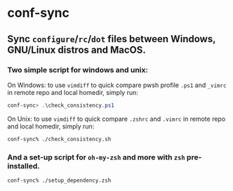 # conf-sync
## Sync `configure`/`rc`/`dot` files between Windows, GNU/Linux distros and MacOS.

### Two simple script for windows and unix:

On Windows: to use `vimdiff` to quick compare pwsh profile `.ps1` and `_vimrc` in remote repo and local homedir, simply run:

```powershell
conf-sync> .\check_consistency.ps1
```

On Unix: to use `vimdiff` to quick compare `.zshrc` and `.vimrc` in remote repo and local homedir, simply run:

```zsh
conf-sync% ./check_consistency.sh
```

### And a set-up script for `oh-my-zsh` and more with `zsh` pre-installed.

```zsh
conf-sync% ./setup_dependency.zsh
```

